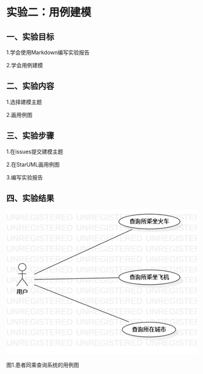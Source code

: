 # 实验二：用例建模

## 一、实验目标
1.学会使用Markdown编写实验报告

2.学会用例建模

## 二、实验内容
1.选择建模主题

2.画用例图

## 三、实验步骤
1.在issues提交建模主题

2.在StarUML画用例图

3.编写实验报告

## 四、实验结果
![用例图](./Lab2_UseCaseDiagram.png)

图1.患者同乘查询系统的用例图

